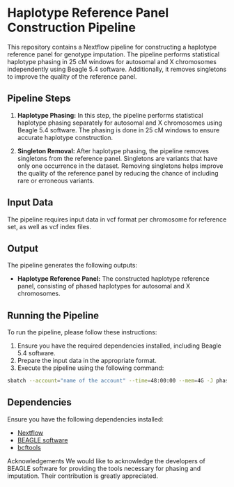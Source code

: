 # Haplotype Reference Panel Construction Pipeline

This repository contains a Nextflow pipeline for constructing a haplotype reference panel for genotype imputation. The pipeline performs statistical haplotype phasing in 25 cM windows for autosomal and X chromosomes independently using Beagle 5.4 software. Additionally, it removes singletons to improve the quality of the reference panel.

## Pipeline Steps

1. **Haplotype Phasing:** In this step, the pipeline performs statistical haplotype phasing separately for autosomal and X chromosomes using Beagle 5.4 software. The phasing is done in 25 cM windows to ensure accurate haplotype construction.

2. **Singleton Removal:** After haplotype phasing, the pipeline removes singletons from the reference panel. Singletons are variants that have only one occurrence in the dataset. Removing singletons helps improve the quality of the reference panel by reducing the chance of including rare or erroneous variants.

## Input Data

The pipeline requires input data in vcf format per chromosome for reference set, as well as vcf index files. 

## Output

The pipeline generates the following outputs:

- **Haplotype Reference Panel:** The constructed haplotype reference panel, consisting of phased haplotypes for autosomal and X chromosomes.

## Running the Pipeline

To run the pipeline, please follow these instructions:

1. Ensure you have the required dependencies installed, including Beagle 5.4 software.
2. Prepare the input data in the appropriate format.
3. Execute the pipeline using the following command:

```bash
sbatch --account="name of the account" --time=48:00:00 --mem=4G -J phasing --wrap="nextflow run /path/to/statisticalphasing.nf" -o phasing.slurm.log
```
## Dependencies

Ensure you have the following dependencies installed:

- [Nextflow](https://www.nextflow.io/)
- [BEAGLE software](http://faculty.washington.edu/browning/beagle/beagle.html#download)
- [bcftools](https://samtools.github.io/bcftools/howtos/install.html)

Acknowledgements
We would like to acknowledge the developers of BEAGLE software for providing the tools necessary for phasing and imputation. Their contribution is greatly appreciated.